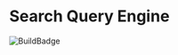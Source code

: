 # Search Query Engine

![BuildBadge](https://davidmoraisferreira.visualstudio.com/_apis/public/build/definitions/b1d5aeaa-333f-42cc-94ac-956ba700222f/5/badge)